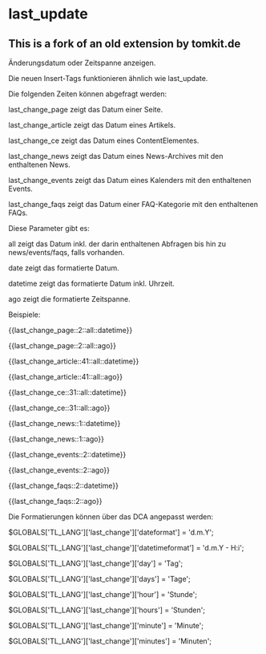 # last_update

## This is a fork of an old extension by tomkit.de


Änderungsdatum oder Zeitspanne anzeigen.

Die neuen Insert-Tags funktionieren ähnlich wie last_update.

Die folgenden Zeiten können abgefragt werden:

last_change_page zeigt das Datum einer Seite.

last_change_article zeigt das Datum eines Artikels.

last_change_ce zeigt das Datum eines ContentElementes.

last_change_news zeigt das Datum eines News-Archives mit den enthaltenen News.

last_change_events zeigt das Datum eines Kalenders mit den enthaltenen Events.

last_change_faqs zeigt das Datum einer FAQ-Kategorie mit den enthaltenen FAQs.

Diese Parameter gibt es:

all zeigt das Datum inkl. der darin enthaltenen Abfragen bis hin zu news/events/faqs, falls vorhanden.

date zeigt das formatierte Datum.

datetime zeigt das formatierte Datum inkl. Uhrzeit.

ago zeigt die formatierte Zeitspanne.

Beispiele:

{{last_change_page::2::all::datetime}}

{{last_change_page::2::all::ago}}

{{last_change_article::41::all::datetime}}

{{last_change_article::41::all::ago}}

{{last_change_ce::31::all::datetime}}

{{last_change_ce::31::all::ago}}

{{last_change_news::1::datetime}}

{{last_change_news::1::ago}}

{{last_change_events::2::datetime}}

{{last_change_events::2::ago}}

{{last_change_faqs::2::datetime}}

{{last_change_faqs::2::ago}}

Die Formatierungen können über das DCA angepasst werden:

$GLOBALS['TL_LANG']['last_change']['dateformat'] = 'd.m.Y';

$GLOBALS['TL_LANG']['last_change']['datetimeformat'] = 'd.m.Y - H:i';

$GLOBALS['TL_LANG']['last_change']['day'] = 'Tag';

$GLOBALS['TL_LANG']['last_change']['days'] = 'Tage';

$GLOBALS['TL_LANG']['last_change']['hour'] = 'Stunde';

$GLOBALS['TL_LANG']['last_change']['hours'] = 'Stunden';

$GLOBALS['TL_LANG']['last_change']['minute'] = 'Minute';

$GLOBALS['TL_LANG']['last_change']['minutes'] = 'Minuten';
